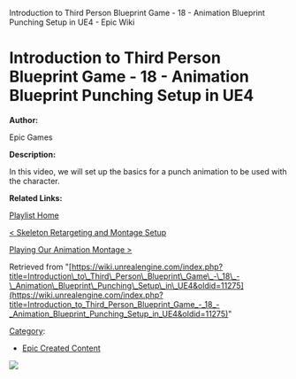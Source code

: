 Introduction to Third Person Blueprint Game - 18 - Animation Blueprint Punching Setup in UE4 - Epic Wiki                    

Introduction to Third Person Blueprint Game - 18 - Animation Blueprint Punching Setup in UE4
============================================================================================

**Author:**

Epic Games

**Description:**

In this video, we will set up the basics for a punch animation to be used with the character.

**Related Links:**

[Playlist Home](/Category:Epic_Video_Playlists "Category:Epic Video Playlists")

[< Skeleton Retargeting and Montage Setup](/Introduction_to_Third_Person_Blueprint_Game_-_17_-_Skeleton_Retargeting_and_Montage_Setup_in_UE4 "Introduction to Third Person Blueprint Game - 17 - Skeleton Retargeting and Montage Setup in UE4")

[Playing Our Animation Montage >](/Introduction_to_Third_Person_Blueprint_Game_-_19_-_Playing_Our_Animation_Montage_in_UE4 "Introduction to Third Person Blueprint Game - 19 - Playing Our Animation Montage in UE4")

Retrieved from "[https://wiki.unrealengine.com/index.php?title=Introduction\_to\_Third\_Person\_Blueprint\_Game\_-\_18\_-\_Animation\_Blueprint\_Punching\_Setup\_in\_UE4&oldid=11275](https://wiki.unrealengine.com/index.php?title=Introduction_to_Third_Person_Blueprint_Game_-_18_-_Animation_Blueprint_Punching_Setup_in_UE4&oldid=11275)"

[Category](/Special:Categories "Special:Categories"):

*   [Epic Created Content](/Category:Epic_Created_Content "Category:Epic Created Content")

  ![](https://tracking.unrealengine.com/track.png)